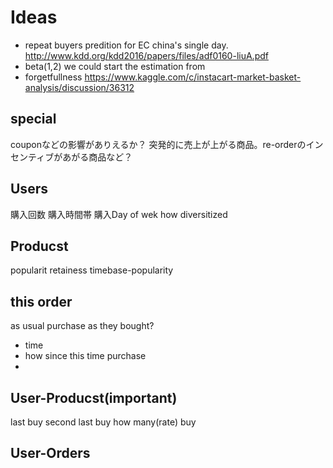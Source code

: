 Ideas
========
- repeat buyers predition for EC china's single day.
http://www.kdd.org/kdd2016/papers/files/adf0160-liuA.pdf
- beta(1,2) we could start the estimation from
- forgetfullness
https://www.kaggle.com/c/instacart-market-basket-analysis/discussion/36312

special
-------------------------------------------
couponなどの影響がありえるか？
突発的に売上が上がる商品。re-orderのインセンティブがあがる商品など？

Users
----------
購入回数
購入時間帯
購入Day of wek
how diversitized


Producst
------------
popularit
retainess
timebase-popularity


this order
------------
as usual purchase as they bought?
- time
- how since this time purchase
-  



User-Producst(important)
--------------
last buy
second last buy
how many(rate) buy



User-Orders
-------------


